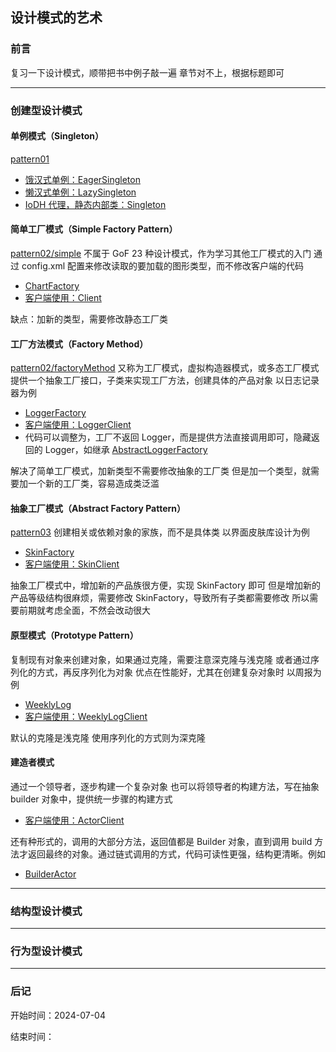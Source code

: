 ## 设计模式的艺术

### 前言
复习一下设计模式，顺带把书中例子敲一遍
章节对不上，根据标题即可

---

### 创建型设计模式

#### 单例模式（Singleton）
[pattern01](./src/pattern01)
* [饿汉式单例：EagerSingleton](./src/pattern01/EagerSingleton.java)
* [懒汉式单例：LazySingleton](./src/pattern01/LazySingleton.java)
* [IoDH 代理，静态内部类：Singleton](./src/pattern01/Singleton.java)

#### 简单工厂模式（Simple Factory Pattern）
[pattern02/simple](./src/pattern02/simple)
不属于 GoF 23 种设计模式，作为学习其他工厂模式的入门
通过 config.xml 配置来修改读取的要加载的图形类型，而不修改客户端的代码
* [ChartFactory](./src/pattern02/simple/ChartFactory.java)
* [客户端使用：Client](./src/pattern02/simple/Client.java)

缺点：加新的类型，需要修改静态工厂类


#### 工厂方法模式（Factory Method）
[pattern02/factoryMethod](./src/pattern02/factoryMethod)
又称为工厂模式，虚拟构造器模式，或多态工厂模式
提供一个抽象工厂接口，子类来实现工厂方法，创建具体的产品对象
以日志记录器为例
* [LoggerFactory](./src/pattern02/factoryMethod/LoggerFactory.java)
* [客户端使用：LoggerClient](./src/pattern02/factoryMethod/LoggerClient.java)
* 代码可以调整为，工厂不返回 Logger，而是提供方法直接调用即可，隐藏返回的 Logger，如继承 [AbstractLoggerFactory](./src/pattern02/factoryMethod/AbstractLoggerFactory.java)

解决了简单工厂模式，加新类型不需要修改抽象的工厂类
但是加一个类型，就需要加一个新的工厂类，容易造成类泛滥


#### 抽象工厂模式（Abstract Factory Pattern）
[pattern03](./src/pattern03)
创建相关或依赖对象的家族，而不是具体类
以界面皮肤库设计为例
* [SkinFactory](./src/pattern03/SkinFactory.java)
* [客户端使用：SkinClient](./src/pattern03/SkinClient.java)

抽象工厂模式中，增加新的产品族很方便，实现 SkinFactory 即可
但是增加新的产品等级结构很麻烦，需要修改 SkinFactory，导致所有子类都需要修改
所以需要前期就考虑全面，不然会改动很大


#### 原型模式（Prototype Pattern）
复制现有对象来创建对象，如果通过克隆，需要注意深克隆与浅克隆
或者通过序列化的方式，再反序列化为对象
优点在性能好，尤其在创建复杂对象时
以周报为例
* [WeeklyLog](./src/pattern04/WeeklyLog.java)
* [客户端使用：WeeklyLogClient](./src/pattern04/WeeklyLogClient.java)

默认的克隆是浅克隆
使用序列化的方式则为深克隆


#### 建造者模式
通过一个领导者，逐步构建一个复杂对象
也可以将领导者的构建方法，写在抽象 builder 对象中，提供统一步骤的构建方式
* [客户端使用：ActorClient](./src/pattern05/ActorClient.java)

还有种形式的，调用的大部分方法，返回值都是 Builder 对象，直到调用 build 方法才返回最终的对象。通过链式调用的方式，代码可读性更强，结构更清晰。例如
* [BuilderActor](./src/pattern05/BuilderActor.java)

---

### 结构型设计模式


---

### 行为型设计模式

---

### 后记

开始时间：2024-07-04

结束时间：